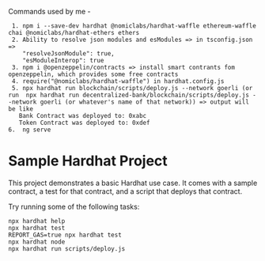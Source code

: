 Commands used by me - 
```
 1. npm i --save-dev hardhat @nomiclabs/hardhat-waffle ethereum-waffle chai @nomiclabs/hardhat-ethers ethers
 2. Ability to resolve json modules and esModules => in tsconfig.json => 
    "resolveJsonModule": true,
    "esModuleInterop": true
 3. npm i @openzeppelin/contracts => install smart contrants fom openzeppelin, which provides some free contracts
 4. require("@nomiclabs/hardhat-waffle") in hardhat.config.js
 5. npx hardhat run blockchain/scripts/deploy.js --network goerli (or run  npx hardhat run decentralized-bank/blockchain/scripts/deploy.js --network goerli (or whatever's name of that network)) => output will be like 
   Bank Contract was deployed to: 0xabc
   Token Contract was deployed to: 0xdef
6.  ng serve
```


# Sample Hardhat Project

This project demonstrates a basic Hardhat use case. It comes with a sample contract, a test for that contract, and a script that deploys that contract.

Try running some of the following tasks:

```shell
npx hardhat help
npx hardhat test
REPORT_GAS=true npx hardhat test
npx hardhat node
npx hardhat run scripts/deploy.js
```
